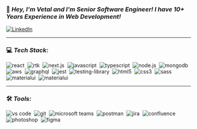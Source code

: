 ### 👋 <i>Hey, I'm Vetal and I'm Senior Software Engineer! I have 10+ Years Experience in Web Development!</i>
<a href="https://www.linkedin.com/in/vetaldev/" target="_blank">
<img alt="LinkedIn" src="https://img.shields.io/badge/linkedin-0077B5.svg?&style=for-the-badge&logo=linkedin&logoColor=white" />
</a>
<hr />

### 💻 <i>Tech Stack:</i>
<img alt="react" src="https://img.shields.io/badge/react-149eca.svg?&style=for-the-badge&logo=react&logoColor=fff" />&nbsp;
<img alt="rtk" src="https://img.shields.io/badge/RTK-764ABC.svg?&style=for-the-badge&logo=redux&logoColor=fff" />&nbsp;
<img alt="next.js" src="https://img.shields.io/badge/next.js-000.svg?&style=for-the-badge&logo=next.js&logoColor=fff" />&nbsp;
<img alt="javascript" src="https://img.shields.io/badge/javascript-f1db54.svg?&style=for-the-badge&logo=javascript&logoColor=fff" />&nbsp;
<img alt="typescript" src="https://img.shields.io/badge/typescript-007ACC.svg?&style=for-the-badge&logo=typescript&logoColor=fff" />&nbsp;
<img alt="node.js" src="https://img.shields.io/badge/node.js-90C53F.svg?&style=for-the-badge&logo=node.js&logoColor=fff" />&nbsp;
<img alt="mongodb" src="https://img.shields.io/badge/mongodb-26A944.svg?&style=for-the-badge&logo=mongodb&logoColor=fff" />&nbsp;
<img alt="aws" src="https://img.shields.io/badge/aws-FF9900.svg?&style=for-the-badge&logo=amazon&logoColor=fff" />&nbsp;
<img alt="graphql" src="https://img.shields.io/badge/graphql-E10098.svg?&style=for-the-badge&logo=graphql&logoColor=fff" />&nbsp;
<img alt="jest" src="https://img.shields.io/badge/jest-C21325.svg?&style=for-the-badge&logo=jest&logoColor=fff" />&nbsp;
<img alt="testing-library" src="https://img.shields.io/badge/rtl-D62B2A.svg?&style=for-the-badge&logo=testing-library&logoColor=fff" />&nbsp;
<img alt="html5" src="https://img.shields.io/badge/html-e34e25.svg?&style=for-the-badge&logo=html5&logoColor=fff" />&nbsp;
<img alt="css3" src="https://img.shields.io/badge/css-214ce5.svg?&style=for-the-badge&logo=css3&logoColor=fff" />&nbsp;
<img alt="sass" src="https://img.shields.io/badge/sass-CF649A.svg?&style=for-the-badge&logo=sass&logoColor=fff" />&nbsp;
<img alt="materialui" src="https://img.shields.io/badge/material%20UI-011e3c.svg?&style=for-the-badge&logo=mui&logoColor=fff" />&nbsp;
<img alt="materialui" src="https://img.shields.io/badge/tailwindcss-131413.svg?&style=for-the-badge&logo=tailwindcss&logoColor=6983f7" />&nbsp;
<hr />

### 🛠 <i>Tools:</i>
<img alt="vs code" src="https://img.shields.io/badge/vs code-007ACC.svg?&style=for-the-badge&logo=visual-studio-code&logoColor=fff" />&nbsp;
<img alt="git" src="https://img.shields.io/badge/git-F05033.svg?&style=for-the-badge&logo=git&logoColor=fff" />&nbsp;
<img alt="microsoft teams" src="https://img.shields.io/badge/teams-3e45ab.svg?&style=for-the-badge&logo=microsoftteams&logoColor=fff" />&nbsp;
<img alt="postman" src="https://img.shields.io/badge/postman-ff6c37.svg?&style=for-the-badge&logo=postman&logoColor=fff" />&nbsp;
<img alt="jira" src="https://img.shields.io/badge/jira-2D80FF.svg?&style=for-the-badge&logo=jira&logoColor=fff" />&nbsp;
<img alt="confluence" src="https://img.shields.io/badge/confluence-1F4D7D.svg?&style=for-the-badge&logo=confluence&logoColor=fff" />&nbsp;
<img alt="photoshop" src="https://img.shields.io/badge/photoshop-31A8FF.svg?&style=for-the-badge&logo=adobe-photoshop&logoColor=fff" />&nbsp;
<img alt="figma" src="https://img.shields.io/badge/figma-ff7568.svg?&style=for-the-badge&logo=figma&logoColor=fff" />&nbsp;
